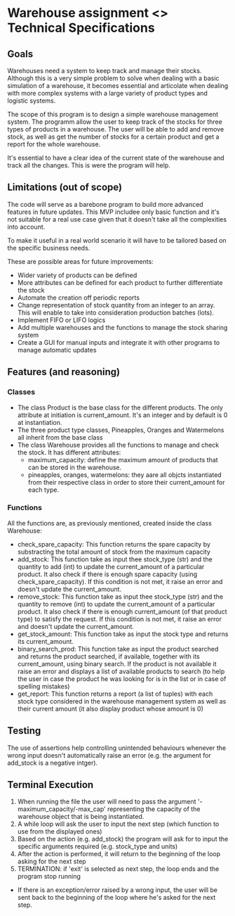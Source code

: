 # Warehouse assignment <> Technical Specifications


## Goals
Warehouses need a system to keep track and manage their stocks. Although this is a very simple problem to solve when dealing with a basic simulation of a warehouse, it becomes essential and articolate when dealing with more complex systems with a large variety of product types and logistic systems.

The scope of this program is to design a simple warehouse management system. 
The programm allow the user to keep track of the stocks for three types of products in a warehouse. 
The user will be able to add and remove stock, as well as get the number of stocks for a certain product and get a report for the whole warehouse.

It's essential to have a clear idea of the current state of the warehouse and track all the changes. This is were the program will help.

## Limitations (out of scope)
The code will serve as a barebone program to build more advanced features in future updates.
This MVP includee only basic function and it's not suitable for a real use case given that it doesn't take all the complexities into account.

To make it useful in a real world scenario it will have to be tailored based on the specific business needs.

These are possible areas for future improvements:
- Wider variety of products can be defined
- More attributes can be defined for each product to further differentiate the stock
- Automate the creation off periodic reports
- Change representation of stock quantity from an integer to an array. This will enable to take into consideration production batches (lots).
- Implement FIFO or LIFO logics
- Add multiple warehouses and the functions to manage the stock sharing system
- Create a GUI for manual inputs and integrate it with other programs to manage automatic updates

## Features (and reasoning)

### Classes
- The class Product is the base class for the different products. 
The only attribute at initiation is current_amount. It's an integer and by default is 0 at instantiation.
- The three product type classes, Pineapples, Oranges and Watermelons all inherit from the base class
- The class Warehouse provides all the functions to manage and check the stock. 
It has different attributes:
    - maximum_capacity: define the maximum amount of products that can be stored in the warehouse.
    - pineapples, oranges, watermelons: they aare all objcts instantiated from their respective class in order to store their current_amount for each type.
### Functions
All the functions are, as previously mentioned, created inside the class Warehouse:
- check_spare_capacity:
    This function returns the spare capacity by substracting the total amount of stock from the maximum capacity
- add_stock:
    This function take as input thee stock_type (str) and the quantity to add (int) to update the current_amount of a particular product.
    It also check if there is enough spare capacity (using check_spare_capacity). If this condition is not met, it raise an error and doesn't update the current_amount.
- remove_stock:
    This function take as input thee stock_type (str) and the quantity to remove (int) to update the current_amount of a particular product.
    It also check if there is enough current_amount (of that product type) to satisfy the request. If this condition is not met, it raise an error and doesn't update the current_amount.
- get_stock_amount:
    This function take as input the stock type and returns its current_amount.
- binary_search_prod:
    This function take as input the product searched and returns the product searched, if available, together with its current_amount, using binary search. 
    If the product is not available it raise an error and displays a list of available products to search (to help the user in case the product he was looking for is in the list or in case of spelling mistakes)
- get_report:
    This function returns a report (a list of tuples) with each stock type considered in the warehouse management system as well as their current amount (it also display product whose amount is 0)

## Testing
The use of assertions help controlling unintended behaviours whenever the wrong input doesn't automatically raise an error (e.g. the argument for add_stock is a negative intger).

## Terminal Execution
1. When running the file the user will need to pass the argument '-maximum_capacity/-max_cap' representing the capacity of the warehouse object that is being instantiated.
2. A while loop will ask the user to input the next step (which function to use from the displayed ones)
3. Based on the action (e.g. add_stock) the program will ask for to input the specific arguments required (e.g. stock_type and units)
4. After the action is performed, it will return to the beginning of the loop asking for the next step
5. TERMINATION: if 'exit' is selected as next step, the loop ends and the program stop running

- If there is an exception/error raised by a wrong input, the user will be sent back to the beginning of the loop where he's asked for the next step.



